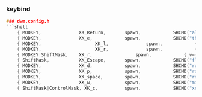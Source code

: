 ### keybind
``` c
### dwm.config.h
```shell
    { MODKEY,              XK_Return,       spawn,            SHCMD("alacritty") },
    { MODKEY,              XK_e,            spawn,            SHCMD("thunar") }, 
    { MODKEY,			         XK_l,         		spawn,        	  {.v=(const char*[]){TERMINAL,"-e","lf",NULL}}},
    { MODKEY,			         XK_r,         		spawn,        	  {.v=(const char*[]){TERMINAL,"-e","htop",NULL}}},
    { MODKEY|ShiftMask,	   XK_r,         		spawn,        	  {.v=(const char*[]){TERMINAL,"-e","btop",NULL}}},
    { ShiftMask,           XK_Escape,       spawn,            SHCMD("flameshot gui -c -p ~/Pictures/screenshots") },
    { MODKEY,              XK_d,            spawn,            SHCMD("rofi -show drun -theme ~/.config/rofi/rofi.rasi") },
    { MODKEY,              XK_p,            spawn,            SHCMD("rofi -show drun -theme ~/.config/rofi/config2.rasi") },
    { MODKEY,              XK_space,        spawn,            SHCMD("rofi -show window -theme ~/.config/rofi/config2.rasi") },
    { MODKEY,              XK_w,            spawn,            SHCMD("microsoft-edge-dev") },
    { ShiftMask|ControlMask, XK_c,          spawn,            SHCMD("xclip -o | xclip -selection c") },
```
